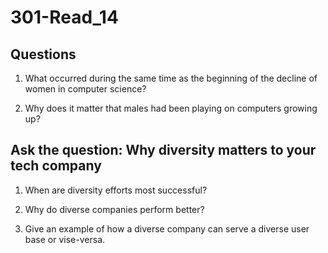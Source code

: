 # 301-Read_14

## Questions
1. What occurred during the same time as the beginning of the decline of women in computer science?

2. Why does it matter that males had been playing on computers growing up?

## Ask the question: Why diversity matters to your tech company

1. When are diversity efforts most successful?

2. Why do diverse companies perform better?

3. Give an example of how a diverse company can serve a diverse user base or vise-versa.
